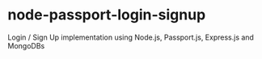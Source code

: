 # node-passport-login-signup
Login / Sign Up implementation using Node.js, Passport.js, Express.js and MongoDBs